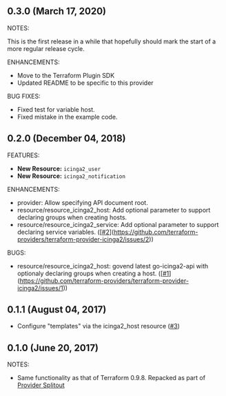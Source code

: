 ## 0.3.0 (March 17, 2020)

NOTES:

This is the first release in a while that hopefully should mark the start of a more regular release cycle.

ENHANCEMENTS:

* Move to the Terraform Plugin SDK
* Updated README to be specific to this provider


BUG FIXES:

* Fixed test for variable host.
* Fixed mistake in the example code.


## 0.2.0 (December 04, 2018)

FEATURES:

* **New Resource:** `icinga2_user` 
* **New Resource:** `icinga2_notification` 

ENHANCEMENTS:

 * provider: Allow specifying API document root.
 * resource/resource_icinga2_host: Add optional parameter to support declaring groups when creating hosts.
 * resource/resource_icinga2_service: Add optional parameter to support declaring service variables. ([[#2](https://github.com/terraform-providers/terraform-provider-icinga2/issues/2)](https://github.com/terraform-providers/terraform-provider-icinga2/issues/2))

BUGS:
 * resource/resource_icinga2_host: govend latest go-icinga2-api with optionaly declaring groups when creating a host. ([[#1](https://github.com/terraform-providers/terraform-provider-icinga2/issues/1)](https://github.com/terraform-providers/terraform-provider-icinga2/issues/1))

## 0.1.1 (August 04, 2017)

 * Configure "templates" via the icinga2_host resource ([#3](https://github.com/terraform-providers/terraform-provider-icinga2/issues/3))
 
## 0.1.0 (June 20, 2017)

NOTES:

* Same functionality as that of Terraform 0.9.8. Repacked as part of [Provider Splitout](https://www.hashicorp.com/blog/upcoming-provider-changes-in-terraform-0-10/)
